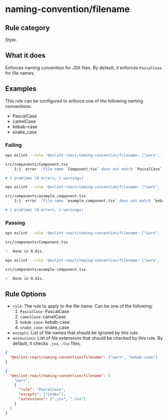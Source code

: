 # naming-convention/filename

## Rule category

Style.

## What it does

Enforces naming convention for JSX files. By default, it enforces `PascalCase` for file names.

## Examples

This rule can be configured to enforce one of the following naming conventions:

- PascalCase
- camelCase
- kebab-case
- snake_case

### Failing

```bash
npx eslint --rule '@eslint-react/naming-convention/filename: ["warn", { "rule": "PascalCase" }]' .

src/components/Component.tsx
    1:1  error  "File name `Component.tsx` does not match `PascalCase`. Should rename to `Component.tsx`  react/jsx-filename-naming-convention

✖ 1 problems (0 errors, 1 warnings)
```

```bash
npx eslint --rule '@eslint-react/naming-convention/filename: ["warn", { "rule": "kebab-case" }]' .

src/components/example_component.tsx
    1:1  error  "File name `example_component.tsx` does not match `kebab-case`. Should rename to `example-component.tsx`  react/jsx-filename-naming-convention

✖ 1 problems (0 errors, 1 warnings)
```

### Passing

```bash
npx eslint --rule '@eslint-react/naming-convention/filename: ["warn", { "rule": "PascalCase" }]' .

src/components/Component.tsx

✨  Done in 0.61s.
```

```bash
npx eslint --rule '@eslint-react/naming-convention/filename: ["warn", { "rule": "kebab-case" }]' .

src/components/example-component.tsx

✨  Done in 0.61s.
```

## Rule Options

- `rule`: The rule to apply to the file name. Can be one of the following:
  1. `PascalCase`: PascalCase
  2. `camelCase`: camelCase
  3. `kebab-case`: kebab-case
  4. `snake_case`: snake_case
- `excepts`: List of file names that should be ignored by this rule.
- `extensions`: List of file extensions that should be checked by this rule. By default, it checks `.jsx`, `.tsx` files.

```json
{
  "@eslint-react/naming-convention/filename": ["warn", "kebab-case"]
}
```

```json
{
  "@eslint-react/naming-convention/filename": [
    "warn",
    {
      "rule": "PascalCase",
      "excepts": ["index"],
      "extensions": [".jsx", ".tsx"]
    }
  ]
}
```
